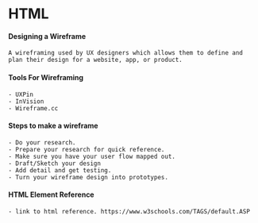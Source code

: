 # HTML

#### Designing a Wireframe 
    A wireframing used by UX designers which allows them to define and plan their design for a website, app, or product.

#### Tools For Wireframing
    - UXPin
    - InVision
    - Wireframe.cc
#### Steps to make a wireframe
    - Do your research.
    - Prepare your research for quick reference.
    - Make sure you have your user flow mapped out.
    - Draft/Sketch your design
    - Add detail and get testing.
    - Turn your wireframe design into prototypes.

#### HTML Element Reference
    - link to html reference. https://www.w3schools.com/TAGS/default.ASP
